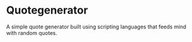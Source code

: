 # Quotegenerator
A simple quote generator built using scripting languages that feeds mind with random quotes.
